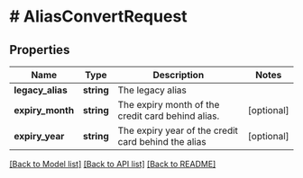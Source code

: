 # # AliasConvertRequest

## Properties

Name | Type | Description | Notes
------------ | ------------- | ------------- | -------------
**legacy_alias** | **string** | The legacy alias |
**expiry_month** | **string** | The expiry month of the credit card behind alias. | [optional]
**expiry_year** | **string** | The expiry year of the credit card behind the alias | [optional]

[[Back to Model list]](../../README.md#models) [[Back to API list]](../../README.md#endpoints) [[Back to README]](../../README.md)
